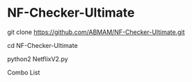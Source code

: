 # NF-Checker-Ultimate

git clone https://github.com/ABMAM/NF-Checker-Ultimate.git

cd NF-Checker-Ultimate

python2 NetflixV2.py

Combo List
